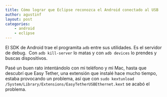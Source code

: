 ```yaml
---
title: Cómo lograr que Eclipse reconozca el Android conectado al USB
author: agustinf
layout: post
categories:
    - android
    - eclipse
---
```


El SDK de Android trae el programita `adb` entre sus utilidades. Es el servidor de debug.  Con `adb kill-server` lo matas y con `adb devices` lo prendes y buscas dispositivos.

Pasé un buen rato intentándolo con mi teléfono y mi Mac, hasta que descubrí que Easy Tether, una extensión que instalé hace mucho tiempo, estaba provocando un problema, así que con `sudo kextunload` `/System/Library/Extensions/EasyTetherUSBEthernet.kext` se acabó el problema.
